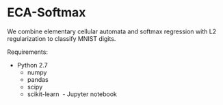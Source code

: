 # ECA-Softmax
We combine elementary cellular automata and softmax regression with L2 regularization to classify MNIST digits.

Requirements:
  - Python 2.7
    - numpy
    - pandas
    - scipy
    - scikit-learn
  - Jupyter notebook
